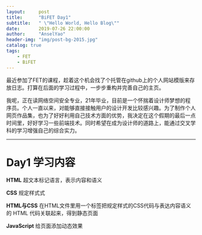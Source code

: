 ```yaml
---
layout:     post
title:      "BiFET Day1"
subtitle:   " \"Hello World, Hello Blog\""
date:       2019-07-26 22:00:00
author:     "AnselYao"
header-img: "img/post-bg-2015.jpg"
catalog: true
tags:
    - FET
    - BiFET
---
```


最近参加了FET的课程，趁着这个机会找了个托管在github上的个人网站模版来存放日志。打算在后面的学习过程中，一步步重构并完善自己的主页。






我呢，正在读网络空间安全专业，21年毕业，目前是一个怀揣着设计师梦想的程序员。个人一直以来，对能够直接接触用户的设计开发比较感兴趣。为了制作个人网页作品集，也为了好好利用自己技术方面的优势，我决定在这个假期的最后一点时间里，好好学习一些前端技术。同时希望在成为设计师的道路上，能通过交叉学科的学习增强自己的综合实力。


---
# Day1 学习内容

**HTML** 超文本标记语言，表示内容和语义

**CSS** 规定样式式

**HTML与CSS** 在HTML文件里用一个<link>标签把规定样式的CSS代码与表达内容语义的 HTML 代码关联起来，得到静态页面

**JavaScript** 给页面添加动态效果
